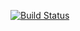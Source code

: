 [![Build Status](https://travis-ci.com/a-slice/tutorial4ci.svg?branch=master)](https://travis-ci.com/a-slice/tutorial4ci)